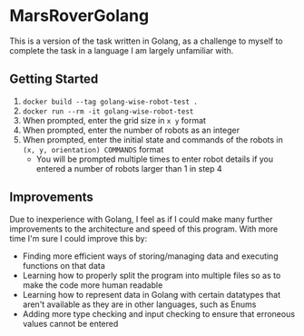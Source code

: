 # MarsRoverGolang

This is a version of the task written in Golang, as a challenge to myself to complete the task in a language I am largely unfamiliar with.

## Getting Started
1. `docker build --tag golang-wise-robot-test .`
2. `docker run --rm -it golang-wise-robot-test`
3. When prompted, enter the grid size in `x y` format
4. When prompted, enter the number of robots as an integer
5. When prompted, enter the initial state and commands of the robots in `(x, y, orientation) COMMANDS` format
    - You will be prompted multiple times to enter robot details if you entered a number of robots larger than 1 in step 4

## Improvements
Due to inexperience with Golang, I feel as if I could make many further improvements to the architecture and speed of this program. With more time I'm sure I could improve this by:
- Finding more efficient ways of storing/managing data and executing functions on that data
- Learning how to properly split the program into multiple files so as to make the code more human readable
- Learning how to represent data in Golang with certain datatypes that aren't available as they are in other languages, such as Enums
- Adding more type checking and input checking to ensure that erroneous values cannot be entered

